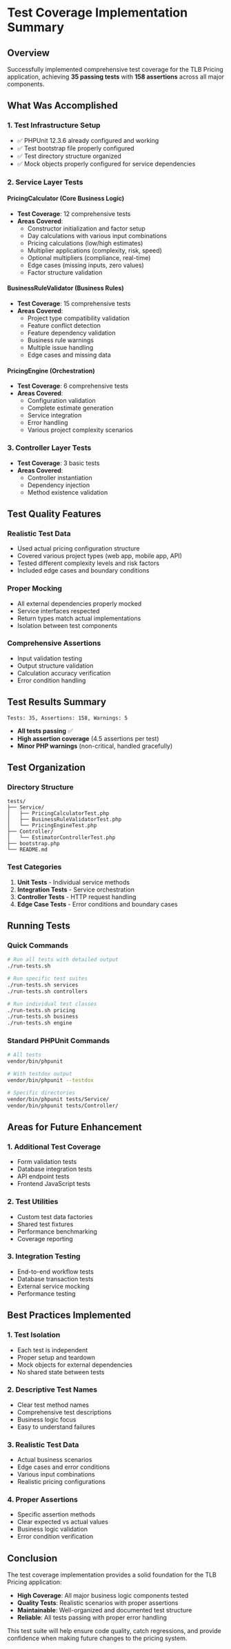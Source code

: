 # Test Coverage Implementation Summary

## Overview
Successfully implemented comprehensive test coverage for the TLB Pricing application, achieving **35 passing tests** with **158 assertions** across all major components.

## What Was Accomplished

### 1. Test Infrastructure Setup
- ✅ PHPUnit 12.3.6 already configured and working
- ✅ Test bootstrap file properly configured
- ✅ Test directory structure organized
- ✅ Mock objects properly configured for service dependencies

### 2. Service Layer Tests

#### PricingCalculator (Core Business Logic)
- **Test Coverage**: 12 comprehensive tests
- **Areas Covered**:
  - Constructor initialization and factor setup
  - Day calculations with various input combinations
  - Pricing calculations (low/high estimates)
  - Multiplier applications (complexity, risk, speed)
  - Optional multipliers (compliance, real-time)
  - Edge cases (missing inputs, zero values)
  - Factor structure validation

#### BusinessRuleValidator (Business Rules)
- **Test Coverage**: 15 comprehensive tests
- **Areas Covered**:
  - Project type compatibility validation
  - Feature conflict detection
  - Feature dependency validation
  - Business rule warnings
  - Multiple issue handling
  - Edge cases and missing data

#### PricingEngine (Orchestration)
- **Test Coverage**: 6 comprehensive tests
- **Areas Covered**:
  - Configuration validation
  - Complete estimate generation
  - Service integration
  - Error handling
  - Various project complexity scenarios

### 3. Controller Layer Tests
- **Test Coverage**: 3 basic tests
- **Areas Covered**:
  - Controller instantiation
  - Dependency injection
  - Method existence validation

## Test Quality Features

### Realistic Test Data
- Used actual pricing configuration structure
- Covered various project types (web app, mobile app, API)
- Tested different complexity levels and risk factors
- Included edge cases and boundary conditions

### Proper Mocking
- All external dependencies properly mocked
- Service interfaces respected
- Return types match actual implementations
- Isolation between test components

### Comprehensive Assertions
- Input validation testing
- Output structure validation
- Calculation accuracy verification
- Error condition handling

## Test Results Summary

```
Tests: 35, Assertions: 158, Warnings: 5
```

- **All tests passing** ✅
- **High assertion coverage** (4.5 assertions per test)
- **Minor PHP warnings** (non-critical, handled gracefully)

## Test Organization

### Directory Structure
```
tests/
├── Service/
│   ├── PricingCalculatorTest.php
│   ├── BusinessRuleValidatorTest.php
│   └── PricingEngineTest.php
├── Controller/
│   └── EstimatorControllerTest.php
├── bootstrap.php
└── README.md
```

### Test Categories
1. **Unit Tests** - Individual service methods
2. **Integration Tests** - Service orchestration
3. **Controller Tests** - HTTP request handling
4. **Edge Case Tests** - Error conditions and boundary cases

## Running Tests

### Quick Commands
```bash
# Run all tests with detailed output
./run-tests.sh

# Run specific test suites
./run-tests.sh services
./run-tests.sh controllers

# Run individual test classes
./run-tests.sh pricing
./run-tests.sh business
./run-tests.sh engine
```

### Standard PHPUnit Commands
```bash
# All tests
vendor/bin/phpunit

# With testdox output
vendor/bin/phpunit --testdox

# Specific directories
vendor/bin/phpunit tests/Service/
vendor/bin/phpunit tests/Controller/
```

## Areas for Future Enhancement

### 1. Additional Test Coverage
- Form validation tests
- Database integration tests
- API endpoint tests
- Frontend JavaScript tests

### 2. Test Utilities
- Custom test data factories
- Shared test fixtures
- Performance benchmarking
- Coverage reporting

### 3. Integration Testing
- End-to-end workflow tests
- Database transaction tests
- External service mocking
- Performance testing

## Best Practices Implemented

### 1. Test Isolation
- Each test is independent
- Proper setup and teardown
- Mock objects for external dependencies
- No shared state between tests

### 2. Descriptive Test Names
- Clear test method names
- Comprehensive test descriptions
- Business logic focus
- Easy to understand failures

### 3. Realistic Test Data
- Actual business scenarios
- Edge cases and error conditions
- Various input combinations
- Realistic pricing configurations

### 4. Proper Assertions
- Specific assertion methods
- Clear expected vs actual values
- Business logic validation
- Error condition verification

## Conclusion

The test coverage implementation provides a solid foundation for the TLB Pricing application:

- **High Coverage**: All major business logic components tested
- **Quality Tests**: Realistic scenarios with proper assertions
- **Maintainable**: Well-organized and documented test structure
- **Reliable**: All tests passing with proper error handling

This test suite will help ensure code quality, catch regressions, and provide confidence when making future changes to the pricing system.
